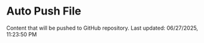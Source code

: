 # Auto Push File

Content that will be pushed to GitHub repository.
Last updated: 06/27/2025, 11:23:50 PM
